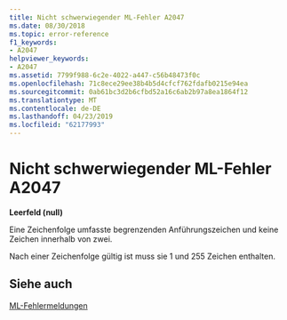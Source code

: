 ```yaml
---
title: Nicht schwerwiegender ML-Fehler A2047
ms.date: 08/30/2018
ms.topic: error-reference
f1_keywords:
- A2047
helpviewer_keywords:
- A2047
ms.assetid: 7799f988-6c2e-4022-a447-c56b48473f0c
ms.openlocfilehash: 71c8ece29ee38b4b5d4cfcf762fdafb0215e94ea
ms.sourcegitcommit: 0ab61bc3d2b6cfbd52a16c6ab2b97a8ea1864f12
ms.translationtype: MT
ms.contentlocale: de-DE
ms.lasthandoff: 04/23/2019
ms.locfileid: "62177993"
---
```

# <a name="ml-nonfatal-error-a2047"></a>Nicht schwerwiegender ML-Fehler A2047

**Leerfeld (null)**

Eine Zeichenfolge umfasste begrenzenden Anführungszeichen und keine Zeichen innerhalb von zwei.

Nach einer Zeichenfolge gültig ist muss sie 1 und 255 Zeichen enthalten.

## <a name="see-also"></a>Siehe auch

[ML-Fehlermeldungen](../../assembler/masm/ml-error-messages.md)<br/>